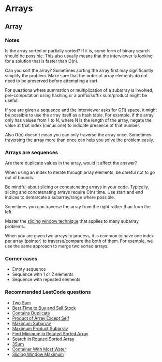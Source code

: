 # Arrays



## Array

### Notes[​](https://techinterviewhandbook.org/algorithms/array/#notes) <a href="notes" id="notes"></a>

Is the array sorted or partially sorted? If it is, some form of binary search should be possible. This also usually means that the interviewer is looking for a solution that is faster than O(n).

Can you sort the array? Sometimes sorting the array first may significantly simplify the problem. Make sure that the order of array elements do not need to be preserved before attempting a sort.

For questions where summation or multiplication of a subarray is involved, pre-computation using hashing or a prefix/suffix sum/product might be useful.

If you are given a sequence and the interviewer asks for O(1) space, it might be possible to use the array itself as a hash table. For example, if the array only has values from 1 to N, where N is the length of the array, negate the value at that index (minus one) to indicate presence of that number.

Also O(n) doesn't mean you can only traverse the array once. Sometimes traversing the array more than once can help you solve the problem easily.

### Arrays are sequences[​](https://techinterviewhandbook.org/algorithms/array/#arrays-are-sequences) <a href="arrays-are-sequences" id="arrays-are-sequences"></a>

Are there duplicate values in the array, would it affect the answer?

When using an index to iterate through array elements, be careful not to go out of bounds.

Be mindful about slicing or concatenating arrays in your code. Typically, slicing and concatenating arrays require O(n) time. Use start and end indices to demarcate a subarray/range where possible.

Sometimes you can traverse the array from the right rather than from the left.

Master the [sliding window technique](https://discuss.leetcode.com/topic/30941/here-is-a-10-line-template-that-can-solve-most-substring-problems) that applies to many subarray problems.

When you are given two arrays to process, it is common to have one index per array (pointer) to traverse/compare the both of them. For example, we use the same approach to merge two sorted arrays.

### Corner cases[​](https://techinterviewhandbook.org/algorithms/array/#corner-cases) <a href="corner-cases" id="corner-cases"></a>

* Empty sequence
* Sequence with 1 or 2 elements
* Sequence with repeated elements

### Recommended LeetCode questions[​](https://techinterviewhandbook.org/algorithms/array/#recommended-leetcode-questions) <a href="recommended-leetcode-questions" id="recommended-leetcode-questions"></a>

* [Two Sum](https://leetcode.com/problems/two-sum/)
* [Best Time to Buy and Sell Stock](https://leetcode.com/problems/best-time-to-buy-and-sell-stock/)
* [Contains Duplicate](https://leetcode.com/problems/contains-duplicate/)
* [Product of Array Except Self](https://leetcode.com/problems/product-of-array-except-self/)
* [Maximum Subarray](https://leetcode.com/problems/maximum-subarray/)
* [Maximum Product Subarray](https://leetcode.com/problems/maximum-product-subarray/)
* [Find Minimum in Rotated Sorted Array](https://leetcode.com/problems/find-minimum-in-rotated-sorted-array/)
* [Search in Rotated Sorted Array](https://leetcode.com/problems/search-in-rotated-sorted-array/)
* [3Sum](https://leetcode.com/problems/3sum/)
* [Container With Most Water](https://leetcode.com/problems/container-with-most-water/)
* [Sliding Window Maximum](https://leetcode.com/problems/sliding-window-maximum/)
